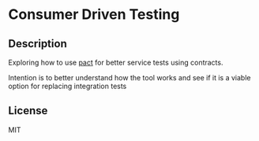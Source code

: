 # Consumer Driven Testing

## Description

Exploring how to use [pact]() for better service tests using contracts.

Intention is to better understand how the tool works and see if it is a viable option for replacing integration tests

## License

MIT
